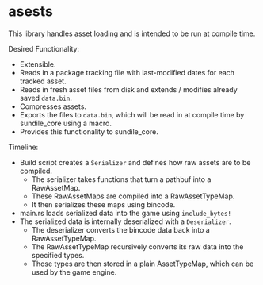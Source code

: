 # asests

This library handles asset loading and is intended to be run at compile time.

Desired Functionality:
* Extensible.
* Reads in a package tracking file with last-modified dates for each tracked asset.
* Reads in fresh asset files from disk and extends / modifies already saved `data.bin`.
* Compresses assets.
* Exports the files to `data.bin`, which will be read in at compile time by sundile_core using a macro.
* Provides this functionality to sundile_core.

Timeline:
* Build script creates a `Serializer` and defines how raw assets are to be compiled.
    * The serializer takes functions that turn a pathbuf into a RawAssetMap.
    * These RawAssetMaps are compiled into a RawAssetTypeMap.
    * It then serializes these maps using bincode.
* main.rs loads serialized data into the game using `include_bytes!`
* The serialized data is internally deserialized with a `Deserializer`.
    * The deserializer converts the bincode data back into a RawAssetTypeMap.
    * The RawAssetTypeMap recursively converts its raw data into the specified types.
    * Those types are then stored in a plain AssetTypeMap, which can be used by the game engine.